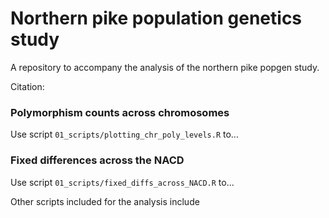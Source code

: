 # Northern pike population genetics study
A repository to accompany the analysis of the northern pike popgen study.     

Citation: <add>

### Polymorphism counts across chromosomes ###
Use script `01_scripts/plotting_chr_poly_levels.R` to...      

### Fixed differences across the NACD ###
Use script `01_scripts/fixed_diffs_across_NACD.R` to...    

Other scripts included for the analysis include     

